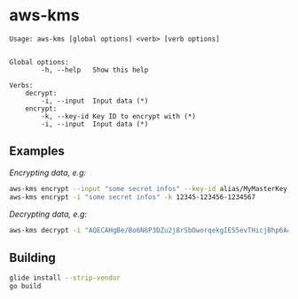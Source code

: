 # aws-kms

```
Usage: aws-kms [global options] <verb> [verb options]


Global options:
        -h, --help   Show this help

Verbs:
    decrypt:
        -i, --input  Input data (*)
    encrypt:
        -k, --key-id Key ID to encrypt with (*)
        -i, --input  Input data (*)
```

## Examples

*Encrypting data, e.g:*
```bash
aws-kms encrypt --input "some secret infos" --key-id alias/MyMasterKey
aws-kms encrypt -i "some secret infos" -k 12345-123456-1234567
 ```
 
*Decrypting data, e.g:*

```bash
aws-kms decrypt -i "AQECAHgBe/Bo6N6P3DZu2j8rSbOworqekgIES5evTHicjBhp6A=="
```

## Building
```bash
glide install --strip-vendor
go build
```
